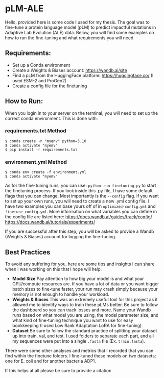 # pLM-ALE

Hello, provided here is some code I used for my thesis. The goal was to fine-tune a protein language model (pLM) to predict impactful mutations in Adaptive Lab Evolution (ALE) data.
Below, you will find some examples on how to run the fine-tuning and what requirements you will need.

## Requirements:
* Set up a Conda environment
* Create a Weights & Biases account: https://wandb.ai/site
* Find a pLM from the HuggingFace platform: https://huggingface.co/ (I used ESM-2 and ProGen2)
* Create a config file for the finetuning

## How to Run:
When you login in to your server on the terminal, you will need to set up the correct conda environment. This is done with:

### requirements.txt Method
```
$ conda create -n "myenv" python=3.10
$ conda activate "myenv"
$ pip install -r requirements.txt
```

### environment.yml Method
```
$ conda env create -f environment.yml
$ conda activate "myenv"
```
As for the fine-tuning runs, you can use:
`python run-finetuning.py`
to start the finetuning process. If you look inside this .py file, I have some default flags that you can change. Most importantly is the `--config` flag. If you want to set up your own
runs, you will need to create a new .yml config file. I have two examples you can base yours off of in `optimized-config.yml` and `finetune_config.yml`. More information on 
what variables you can define in the config file are listed here: https://docs.wandb.ai/guides/track/config/ https://docs.wandb.ai/tutorials/experiments/

If you are successful after this step, you will be asked to provide a Wandb (Weights & Biases) account for logging the fine-tuning. 

## Best Practices
To avoid any suffering for you, here are some tips and insights I can share when I was working on this that I hope will help:
* **Model Size** Pay attention to how big your model is and what your GPU/compute resources are. If you have a lot of data or you want bigger batch sizes to fine-tune faster, your run may crash simply because your memory is not enough to handle your workload.
*  **Weights & Biases** This was an extremely useful tool for this project as it allowed me to identify ways to train these pLMs better. Be sure to follow the dashboard so you can track losses and more. Name your Wandb runs based on what model you are using, the model parameter size, and what kind of fine-tuning technique you want to use for easy bookkeeping (I used Low Rank Adaptation LoRA for fine-tuning).
*  **Dataset** Be sure to follow the standard practice of splitting your dataset up into train, val, and test. I used folders to separate each part, and all my sequences were put into a single `.fasta` file (Ex. `train.fasta`).

There were some other analyses and metrics that I recorded that you can find within the finetune folders. I fine-tuned these models on two datasets; one for E. coli and for another bacteria ADP1. 

If this helps at all please be sure to provide a citation.
